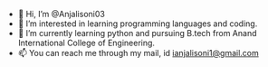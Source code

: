 - 👋 Hi, I’m @Anjalisoni03
- 👀 I’m interested in learning programming languages and coding.
- 🌱 I’m currently learning python and pursuing B.tech from Anand International College of Engineering.
- 📫 You can reach me through my mail, id  ianjalisoni1@gmail.com

<!---
Anjalisoni03/Anjalisoni03 is a ✨ special ✨ repository because its `README.md` (this file) appears on your GitHub profile.
You can click the Preview link to take a look at your changes.
--->
